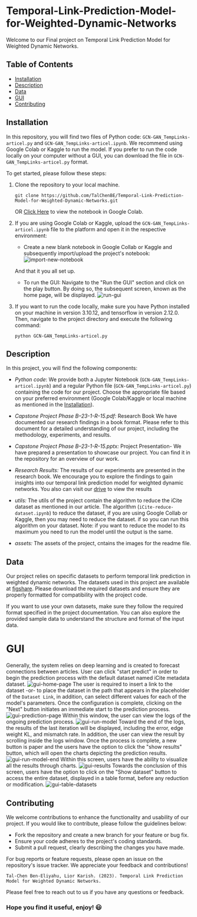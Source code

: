 # Temporal-Link-Prediction-Model-for-Weighted-Dynamic-Networks

Welcome to our Final project on Temporal Link Prediction Model for Weighted Dynamic Networks.

## Table of Contents

- [Installation](#installation)
- [Description](#Description)
- [Data](#data)
- [GUI](#GUI)
- [Contributing](#contributing)

## Installation

In this repository, you will find two files of Python code: `GCN-GAN_TempLinks-articel.py` and `GCN-GAN_TempLinks-articel.ipynb`. We recommend using Google Colab or Kaggle to run the model. If you prefer to run the code locally on your computer without a GUI, you can download the file in `GCN-GAN_TempLinks-articel.py` format.

To get started, please follow these steps:

1. Clone the repository to your local machine.

   ```
   git clone https://github.com/TalChenBE/Temporal-Link-Prediction-Model-for-Weighted-Dynamic-Networks.git
   ```

   OR
   [Click Here](https://colab.research.google.com/drive/1uYycL1YnswQq_dlGAkZTz_UG8jFcEYjK?usp=sharing) to view the notebook in Google Colab.

2. If you are using Google Colab or Kaggle, upload the `GCN-GAN_TempLinks-articel.ipynb` file to the platform and open it in the respective environment:

   - Create a new blank notebook in Google Collab or Kaggle and subsequently import/upload the project's notebook:
     ![import-new-notebook](assets/import-new-notebook.png)

   And that it you all set up.

   - To run the GUI:
     Navigate to the "Run the GUI" section and click on the play button. By doing so, the subsequent screen, known as the home page, will be displayed.
     ![run-gui](assets/run-gui.png)

3. If you want to run the code locally, make sure you have Python installed on your machine in version 3.10.12, and tensorflow in version 2.12.0. Then, navigate to the project directory and execute the following command:
   ```
   python GCN-GAN_TempLinks-articel.py
   ```

## Description

In this project, you will find the following components:

- _Python code_: We provide both a Jupyter Notebook (`GCN-GAN_TempLinks-articel.ipynb`) and a regular Python file (`GCN-GAN_TempLinks-articel.py`) containing the code for our project. Choose the appropriate file based on your preferred environment (Google Colab/Kaggle or local machine as mentioned in the [Installation](#installation)).

- _Capstone Project Phase B–23-1-R-15.pdf:_ Research Book We have documented our research findings in a book format. Please refer to this document for a detailed understanding of our project, including the methodology, experiments, and results.

- _Capstone Project Phase B–23-1-R-15.pptx:_ Project Presentation- We have prepared a presentation to showcase our project. You can find it in the repository for an overview of our work.

- _Research Results:_ The results of our experiments are presented in the research book. We encourage you to explore the findings to gain insights into our temporal link prediction model for weighted dynamic networks. You also can visit our [drive](https://drive.google.com/drive/folders/1tU86VFSKbcydsbscgCU0IXZ6OIWC2nqh?usp=sharing) to view the results

- _utils:_ The utils of the project contain the algorithm to reduce the iCite dataset as mentioned in our article. The algorithm (`iCite-reduce-dataset.ipynb`) to reduce the dataset, if you are using Google Collab or Kaggle, then you may need to reduce the dataset. if so you can run this algorithm on your dataset. Note: if you want to reduce the model to its maximum you need to run the model until the output is the same.

- _assets:_ The assets of the project, cntains the images for the readme file.

## Data

Our project relies on specific datasets to perform temporal link prediction in weighted dynamic networks. The datasets used in this project are available at [figshare](https://nih.figshare.com/search?q=:keyword:%20%22Citation%20data%22). Please download the required datasets and ensure they are properly formatted for compatibility with the project code.

If you want to use your own datasets, make sure they follow the required format specified in the project documentation. You can also explore the provided sample data to understand the structure and format of the input data.

# GUI

Generally, the system relies on deep learning and is created to forecast connections between articles. User can click "start predict" in order to begin the prediction process with the default dataset named iCite metadata dataset.
![gui-home-page](assets/gui-home-page.png)
The user is required to insert a link to the dataset -or- to place the dataset in the path that appears in the placeholder of the `Dataset Link`, in addition, can select different values for each of the model's parameters. Once the configuration is complete, clicking on the "Next" button initiates an immediate start to the prediction process.
![gui-prediction-page](assets/gui-prediction-page.png)
Within this window, the user can view the logs of the ongoing prediction process.
![gui-run-model](assets/gui-run-model.png)
Toward the end of the logs, the results of the last iteration will be displayed, including the error, edge weight KL, and mismatch rate. In addition, the user can view the result by scrolling inside the logs window. Once the process is complete, a new button is paper and the users have the option to click the "show results" button, which will open the charts depicting the prediction results.
![gui-run-model-end](assets/gui-run-model-end.png)
Within this screen, users have the ability to visualize all the results through charts.
![gui-results](assets/gui-results.png)
Towards the conclusion of this screen, users have the option to click on the "Show dataset" button to access the entire dataset, displayed in a table format, before any reduction or modification.
![gui-table-datasets](assets/gui-table-datasets.png)

## Contributing

We welcome contributions to enhance the functionality and usability of our project. If you would like to contribute, please follow the guidelines below:

- Fork the repository and create a new branch for your feature or bug fix.
- Ensure your code adheres to the project's coding standards.
- Submit a pull request, clearly describing the changes you have made.

For bug reports or feature requests, please open an issue on the repository's issue tracker. We appreciate your feedback and contributions!

```
Tal-Chen Ben-Eliyahu, Lior Karish. (2023). Temporal Link Prediction Model for Weighted Dynamic Networks.
```

Please feel free to reach out to us if you have any questions or feedback.

### Hope you find it useful, enjoy! 😃
